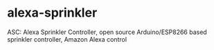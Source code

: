 # alexa-sprinkler
ASC: Alexa Sprinkler Controller, open source Arduino/ESP8266 based sprinkler controller,  Amazon Alexa control
